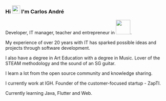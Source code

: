 ### Hi <img src="https://media.giphy.com/media/hvRJCLFzcasrR4ia7z/giphy.gif" width="25px"> I'm Carlos André
Developer, IT manager, teacher and entrepreneur in <img src="https://acegif.com/wp-content/gif/brazilian-flag-15.gif" width="45px">.

My experience of over 20 years with IT has sparked possible ideas and projects through software development.

I also have a degree in Art Education with a degree in Music.
Lover of the STEAM methodology and the sound of an SG guitar.

I learn a lot from the open source community and knowledge sharing.

I currently work at IGH.
Founder of the customer-focused startup - ZapTI.

Currently learning Java, Flutter and Web. 

<!--
**andreirff/andreirff** is a ✨ _special_ ✨ repository because its `README.md` (this file) appears on your GitHub profile.

Here are some ideas to get you started:

- 🔭 I’m currently working on ...
- 🌱 I’m currently learning ...
- 👯 I’m looking to collaborate on ...
- 🤔 I’m looking for help with ...
- 💬 Ask me about ...
- 📫 How to reach me: ...
- 😄 Pronouns: ...
- ⚡ Fun fact: ...
-->
